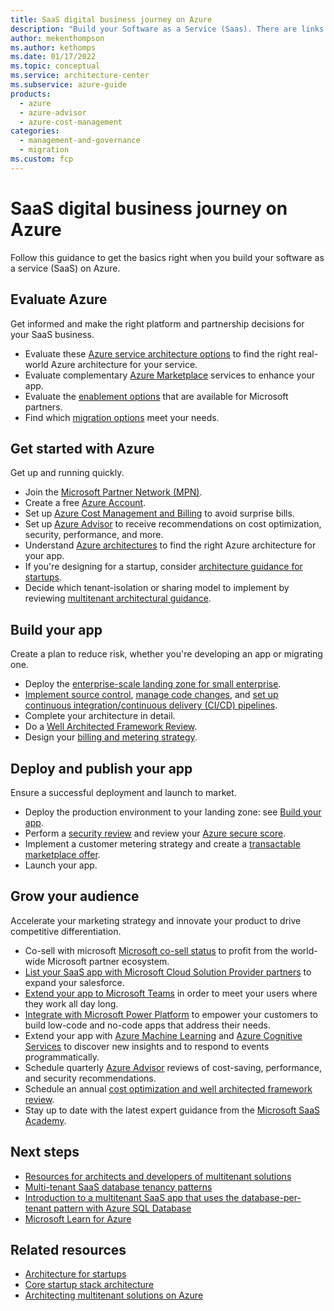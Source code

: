 ```yaml
---
title: SaaS digital business journey on Azure
description: "Build your Software as a Service (Saas). There are links that help you: get started with Azure; build, deploy, and publish your app; and build audience."
author: mekenthompson
ms.author: kethomps
ms.date: 01/17/2022
ms.topic: conceptual
ms.service: architecture-center
ms.subservice: azure-guide
products:
  - azure
  - azure-advisor
  - azure-cost-management
categories:
  - management-and-governance
  - migration
ms.custom: fcp
---
```


# SaaS digital business journey on Azure

Follow this guidance to get the basics right when you build your software as a service (SaaS) on Azure.

## Evaluate Azure

Get informed and make the right platform and partnership decisions for your SaaS business.

- Evaluate these [Azure service architecture options](../../browse/index.yml) to find the right real-world Azure architecture for your service.
- Evaluate complementary [Azure Marketplace](https://azuremarketplace.microsoft.com/marketplace) services to enhance your app.
- Evaluate the [enablement options](https://aka.ms/partnerskillshub) that are available for Microsoft partners.
- Find which [migration options](https://azure.microsoft.com/free/azure-migrate) meet your needs.

## Get started with Azure

Get up and running quickly.

- Join the [Microsoft Partner Network (MPN)](https://partner.microsoft.com).
- Create a free [Azure Account](https://azure.microsoft.com/free).
- Set up [Azure Cost Management and Billing](/azure/cost-management-billing/cost-management-billing-overview) to avoid surprise bills.
- Set up [Azure Advisor](/azure/advisor/advisor-overview) to receive recommendations on cost optimization, security, performance, and more.
- Understand [Azure architectures](../../browse/index.yml) to find the right Azure architecture for your app.
- If you're designing for a startup, consider [architecture guidance for startups](/azure/architecture/guide/startups/startup-architecture).
- Decide which tenant-isolation or sharing model to implement by reviewing [multitenant architectural guidance](/azure/architecture/guide/multitenant/overview).

## Build your app

Create a plan to reduce risk, whether you're developing an app or migrating one.

- Deploy the [enterprise-scale landing zone for small enterprise](https://github.com/Azure/Enterprise-Scale/blob/main/docs/reference/wingtip/README.md).
- [Implement source control](https://docs.github.com/en/get-started/quickstart/create-a-repo), [manage code changes](https://docs.github.com/en/get-started/quickstart/github-flow), and [set up continuous integration/continuous delivery (CI/CD) pipelines](https://docs.github.com/en/actions).
- Complete your architecture in detail.
- Do a [Well Architected Framework Review](/assessments/?mode=pre-assessment&session=local).
- Design your [billing and metering strategy](../multitenant/considerations/pricing-models.md).

## Deploy and publish your app

Ensure a successful deployment and launch to market.

- Deploy the production environment to your landing zone: see [Build your app](#build-your-app).
- Perform a [security review](/assessments/?mode=pre-assessment&session=local) and review your [Azure secure score](/azure/defender-for-cloud/secure-score-security-controls).
- Implement a customer metering strategy and create a [transactable marketplace offer](/azure/marketplace/plan-saas-offer).
- Launch your app.

## Grow your audience

Accelerate your marketing strategy and innovate your product to drive competitive differentiation.

- Co-sell with microsoft [Microsoft co-sell status](/azure/marketplace/co-sell-overview) to profit from the world-wide Microsoft partner ecosystem.
- [List your SaaS app with Microsoft Cloud Solution Provider partners](https://partner.microsoft.com/licensing) to expand your salesforce.
- [Extend your app to Microsoft Teams](https://developer.microsoft.com/microsoft-teams) in order to meet your users where they work all day long.
- [Integrate with Microsoft Power Platform](/connectors/custom-connectors) to empower your customers to build low-code and no-code apps that address their needs.
- Extend your app with [Azure Machine Learning](https://azure.microsoft.com/services/machine-learning) and [Azure Cognitive Services](https://azure.microsoft.com/services/cognitive-services) to discover new insights and to respond to events programmatically.
- Schedule quarterly [Azure Advisor](https://azure.microsoft.com/services/advisor) reviews of cost-saving, performance, and security recommendations.
- Schedule an annual [cost optimization and well architected framework review](/assessments/?mode=pre-assessment&session=local).
- Stay up to date with the latest expert guidance from the [Microsoft SaaS Academy](https://www.microsoft.com/en-us/saas-academy/main).

## Next steps

- [Resources for architects and developers of multitenant solutions](/azure/architecture/guide/multitenant/related-resources)
- [Multi-tenant SaaS database tenancy patterns](/azure/azure-sql/database/saas-tenancy-app-design-patterns)
- [Introduction to a multitenant SaaS app that uses the database-per-tenant pattern with Azure SQL Database](/azure/azure-sql/database/saas-dbpertenant-wingtip-app-overview)
- [Microsoft Learn for Azure](/learn/azure)

## Related resources

- [Architecture for startups](../../guide/startups/startup-architecture.md)
- [Core startup stack architecture](/azure/architecture/example-scenario/startups/core-startup-stack)
- [Architecting multitenant solutions on Azure](../../guide/multitenant/overview.md)